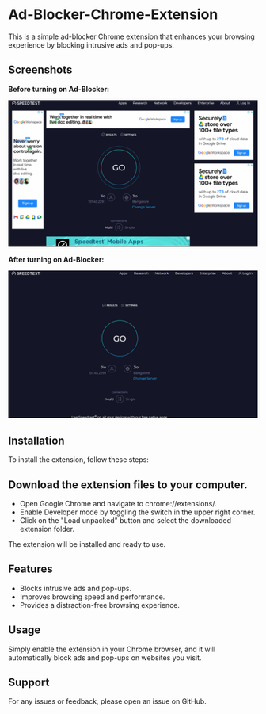 # Ad-Blocker-Chrome-Extension
This is a simple ad-blocker Chrome extension that enhances your browsing experience by blocking intrusive ads and pop-ups.

## Screenshots

__Before turning on Ad-Blocker:__

![alt text](<Screenshot 2024-03-30 203743-1.png>)

__After turning on Ad-Blocker:__

![alt text](<Screenshot 2024-03-30 203825-1.png>)

## Installation
To install the extension, follow these steps:

## Download the extension files to your computer.
- Open Google Chrome and navigate to chrome://extensions/.
- Enable Developer mode by toggling the switch in the upper right corner.
- Click on the "Load unpacked" button and select the downloaded extension folder.

The extension will be installed and ready to use.

## Features

- Blocks intrusive ads and pop-ups.
- Improves browsing speed and performance.
- Provides a distraction-free browsing experience.

## Usage

Simply enable the extension in your Chrome browser, and it will automatically block ads and pop-ups on websites you visit.

## Support

For any issues or feedback, please open an issue on GitHub.